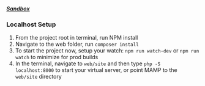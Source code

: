 ##### [Sandbox](https://highway-scroll.joshkirk.dev/)

### Localhost Setup
1. From the project root in terminal, run NPM install
2. Navigate to the web folder, run `composer install`
3. To start the project now, setup your watch: `npm run watch-dev` or `npm run watch` to minimize for prod builds
4. In the terminal, navigate to `web/site` and then type `php -S localhost:8000` to start your virtual server, 
or point MAMP to the `web/site` directory